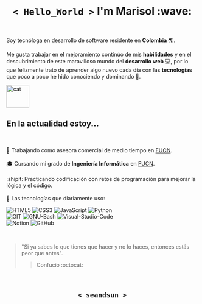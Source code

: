 <h1 align='center'><code>< Hello_World ></code> I'm Marisol :wave: </h1>

<br>

Soy tecnóloga en desarrollo de software residente en **Colombia** :earth_americas:.

Me gusta trabajar en el mejoramiento continúo de mis **habilidades** y en el descubrimiento de este maravilloso mundo del **desarrollo web** :computer:, por lo que felizmente trato de aprender algo nuevo cada día con las **tecnologías** que poco a poco he hido conociendo y dominando :muscle:.

<img src="https://www.nyan.cat/cats/jazz.gif" alt="cat" width="60">

## En la actualidad estoy...

<br>

:file_folder: Trabajando como asesora comercial de medio tiempo en [FUCN](https://ucn.edu.co).<br><br>
:mortar_board: Cursando mi grado de **Ingeniería Informática** en [FUCN](https://ucn.edu.co).<br><br>
:shipit: Practicando codificación con retos de programación para mejorar la lógica y el código.<br><br>
:rocket: Las tecnologías que diariamente uso:

![HTML5](https://img.shields.io/badge/HTML5-E34F26?style=for-the-badge&logo=html5&logoColor=white)
![CSS3](https://img.shields.io/badge/CSS3-1572B6?style=for-the-badge&logo=css3&logoColor=white)
![JavaScript](https://img.shields.io/badge/JavaScript-F7DF1E?style=for-the-badge&logo=javascript&logoColor=black)
![Python](https://img.shields.io/badge/python-3670A0?style=for-the-badge&logo=python&logoColor=ffdd54) <br>
![GIT](https://img.shields.io/badge/GIT-E44C30?style=for-the-badge&logo=git&logoColor=white)
![GNU-Bash](https://img.shields.io/badge/GNU%20Bash-4EAA25?style=for-the-badge&logo=GNU%20Bash&logoColor=white)
![Visual-Studio-Code](https://img.shields.io/badge/Visual_Studio_Code-0078D4?style=for-the-badge&logo=visual%20studio%20code&logoColor=white) <br>
![Notion](https://img.shields.io/badge/Notion-000000?style=for-the-badge&logo=notion&logoColor=white)
![GitHub](https://img.shields.io/badge/GitHub-100000?style=for-the-badge&logo=github&logoColor=white)

<br>

>"Si ya sabes lo que tienes que hacer y no lo haces, entonces estás peor que antes".<br> 
>>Confucio :octocat:

<br>

<h2 align='center'><code>< seandsun ></code></h2>